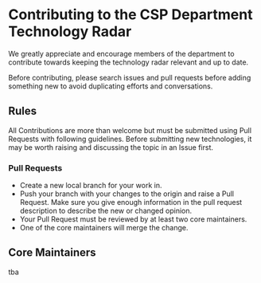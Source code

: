 # Contributing to the CSP Department Technology Radar
We greatly appreciate and encourage members of the department to contribute towards keeping the technology radar relevant and up to date.

Before contributing, please search issues and pull requests before adding something new to avoid duplicating efforts and conversations.

## Rules
All Contributions are more than welcome but must be submitted using Pull Requests with following guidelines.
Before submitting new technologies, it may be worth raising and discussing the topic in an Issue first.

### Pull Requests
* Create a new local branch for your work in.
* Push your branch with your changes to the origin and raise a Pull Request. Make sure you give enough information in the pull request description to describe the new or changed opinion.
* Your Pull Request must be reviewed by at least two core maintainers.
* One of the core maintainers will merge the change.

## Core Maintainers
tba
